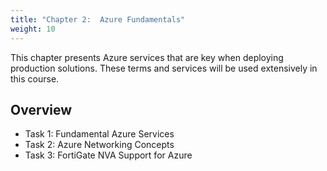 ```yaml
---
title: "Chapter 2:  Azure Fundamentals" 
weight: 10
---
```


This chapter presents Azure services that are key when deploying production solutions.  These terms and services will be used extensively in this course.

## Overview

- Task 1: Fundamental Azure Services
- Task 2: Azure Networking Concepts
- Task 3: FortiGate NVA Support for Azure
